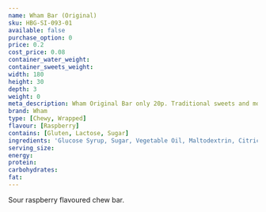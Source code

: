 ```yaml
---
name: Wham Bar (Original)
sku: HBG-SI-093-01
available: false
purchase_option: 0
price: 0.2
cost_price: 0.08
container_water_weight: 
container_sweets_weight: 
width: 180
height: 30
depth: 3
weight: 0
meta_description: Wham Original Bar only 20p. Traditional sweets and more at Humbugs Confectionery Store. Specialists in satisfying your sweet tooth!
brand: Wham
type: [Chewy, Wrapped]
flavour: [Raspberry]
contains: [Gluten, Lactose, Sugar]
ingredients: 'Glucose Syrup, Sugar, Vegetable Oil, Maltodextrin, Citric Acid, Solublised Milk Protein, Glycerol E422, Soya Lethicin, Flavouring, Colour: E163'
serving_size: 
energy: 
protein: 
carbohydrates: 
fat: 
---
```

Sour raspberry flavoured chew bar.